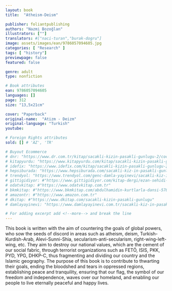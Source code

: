 ```yaml
---
layout: book
title:  "Atheism-Deism"

publisher: foliantpublishing
authors: "Nazmi Bozoğlan"
illustrators: [""]
translators: #["naci-turan","burak-dogru"]
image: assets/images/ean/9786057094605.jpg
categories: [ "Research" ]
tags: [ "history"]
previewpage: false
featured: false

genre: adult
type: nonfiction

# Book attributes
ean: 9786057094605
languages: []
page: 312
size: "13,5x21cm"

cover: "Paperback"
original-name:  "Atizm - Deizm"
original-language: "Turkish"
youtube:

# Foreign Rights attributes
sold: [] # 'AZ', 'TR'

# Buyout Ecommerce
# dnr: "https://www.dr.com.tr/kitap/sacakli-kizin-pasakli-gunlugu-2/cocuk-ve-genclik/genclik-10-yas/roman-oyku/urunno=0001893059001"
# kitapyurdu: "https://www.kitapyurdu.com/kitap/sacakli-kizin-pasakli-gunlugu-2-/560122.html&filter_name=Sa%C3%A7akl%C4%B1+K%C4%B1z%27%C4%B1n+Pasakl%C4%B1+G%C3%BCnl%C3%BC%C4%9F%C3%BC+2"
# idefix: "https://www.idefix.com/kitap/sacakli-kizin-pasakli-gunlugu-2/cocuk-ve-genclik/genclik-10-yas/roman-oyku/urunno=0001893059001"
# hepsiburada: "https://www.hepsiburada.com/sacakli-kiz-in-pasakli-gunlugu-2-damla-yayinevi-p-HBV000012ER86"
# trendyol: "https://www.trendyol.com/genc-damla-yayinevi/sacakli-kiz-in-pasakli-gunlugu-2-p-54825777"
# gittigidiyor: #"https://www.gittigidiyor.com/kitap-dergi/ezan-sehidi-adnan-menderes_pdp_732728793"
# odatvkitap: #"https://www.odatvkitap.com.tr"
# bkmkitap: #"https://www.bkmkitap.com/abdulhamidin-kurtlarla-dansi-578226"
# amazontr: #"https://www.amazon.com.tr"
# dkitap: #"https://www.dkitap.com/sacakli-kizin-pasakli-gunlugu"
# damlayayinevi: "https://www.damlayayinevi.com.tr/sacakli-kiz-in-pasakli-gunlugu-2-bu-iste-bi-terslik-var"

# For adding excerpt add <!--more--> and break the line
---
```

This book is written with the aim of countering
the goals of global powers, who sow the seeds
of discord in areas such as atheism, deism, Turkish-Kurdish-Arab, Alevi-Sunni-Shia, secularism-anti-secularism, right-wing-left-wing, etc. They aim to
destroy our national values, which are the cement
of our social fabric, through terrorist organizations
such as FETÖ, ISIS, PKK, PYD, YPG, DHKP-C,
thus fragmenting and dividing our country and the
Islamic geography.
The purpose of this book is to contribute to
thwarting their goals, ending the bloodshed and
tears in oppressed regions, establishing peace
and tranquility, ensuring that our flag, the symbol
of our freedom and independence, waves over our
homeland, and enabling our people to live eternally
peaceful and happy lives.
<!--more--> 

